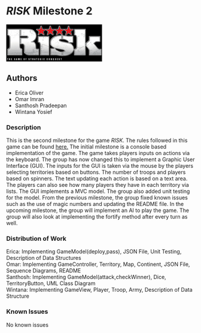 # *RISK* Milestone 2
![](Risk_logo.jpg)
## Authors
- Erica Oliver
- Omar Imran 
- Santhosh Pradeepan 
- Wintana Yosief
 ### Description 
This is the second milestone for the game *RISK*. The rules followed in this game can be found [here.](https://en.wikipedia.org/wiki/Risk_(game))
The initial milestone is a console based implementation of the game. The game takes players 
inputs on actions via the keyboard. The group has now changed this to implement a Graphic User Interface (GUI). 
The inputs for the GUI is taken via the mouse by the players selecting territories based on buttons. The number of 
troops and players based on spinners. The text updating each action is based on a text area. The players can also see 
how many players they have in each territory via lists. The GUI implements a MVC model. The group also added
 unit testing for the model. From the previous milestone, the group fixed 
known issues such as the use of magic numbers and updating the README file. In the upcoming milestone, the group will implement an 
AI to play the game. The group will also look at implementing the fortify method after every turn as well.

### Distribution of Work 
Erica: Implementing GameModel(deploy,pass), JSON File, Unit Testing, Description of Data Structures <br>
Omar: Implementing GameController, Territory, Map, Continent, JSON File, Sequence Diagrams, README <br>
Santhosh: Implementing GameModel(attack,checkWinner), Dice, TerritoryButton, UML Class Diagram <br>
Wintana: Implementing GameView, Player, Troop, Army, Description of Data Structure 

### Known Issues 

No known issues 
